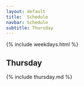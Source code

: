 ```yaml
---
layout: default
title:  Schedule
navbar: Schedule
subtitle: Thursday
---
```


{% include weekdays.html %}

## Thursday

{% include thursday.md %}
